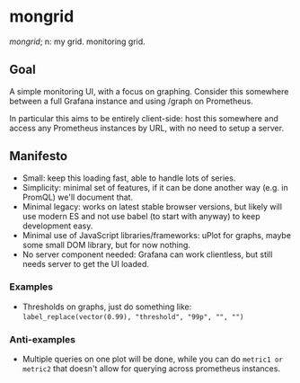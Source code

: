 # mongrid

_mongrid_; n: my grid. monitoring grid.

## Goal

A simple monitoring UI, with a focus on graphing. Consider this somewhere
between a full Grafana instance and using /graph on Prometheus.

In particular this aims to be entirely client-side: host this somewhere and
access any Prometheus instances by URL, with no need to setup a server.

## Manifesto

- Small: keep this loading fast, able to handle lots of series.
- Simplicity: minimal set of features, if it can be done another way (e.g. in
  PromQL) we'll document that.
- Minimal legacy: works on latest stable browser versions, but likely will use
  modern ES and not use babel (to start with anyway) to keep development easy.
- Minimal use of JavaScript libraries/frameworks: uPlot for graphs, maybe some
  small DOM library, but for now nothing.
- No server component needed: Grafana can work clientless, but still needs
  server to get the UI loaded.

### Examples

- Thresholds on graphs, just do something like: `label_replace(vector(0.99), "threshold", "99p", "", "")`

### Anti-examples

- Multiple queries on one plot will be done, while you can do `metric1 or
  metric2` that doesn't allow for querying across prometheus instances.
